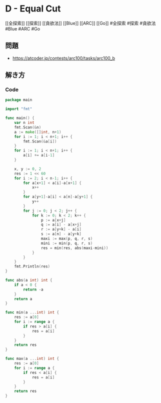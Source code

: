 # D - Equal Cut
[[全探索]] [[探索]] [[貪欲法]] [[Blue]] [[ARC]] [[Go]]
#全探索 #探索 #貪欲法 #Blue #ARC #Go 

## 問題
- https://atcoder.jp/contests/arc100/tasks/arc100_b

## 解き方
### Code
```go
package main

import "fmt"

func main() {
	var n int
	fmt.Scan(&n)
	a := make([]int, n+1)
	for i := 1; i < n+1; i++ {
		fmt.Scan(&a[i])
	}
	for i := 1; i < n+1; i++ {
		a[i] += a[i-1]
	}

	x, y := 0, 2
	res := 1 << 60
	for i := 2; i < n-1; i++ {
		for a[x+1] < a[i]-a[x+1] {
			x++
		}
		for a[y+1]-a[i] < a[n]-a[y+1] {
			y++
		}
		for j := 0; j < 2; j++ {
			for k := 0; k < 2; k++ {
				p := a[x+j]
				q := a[i] - a[x+j]
				r := a[y+k] - a[i]
				s := a[n] - a[y+k]
				maxi := max(p, q, r, s)
				mini := min(p, q, r, s)
				res = min(res, abs(maxi-mini))
			}
		}
	}
	fmt.Println(res)
}

func abs(a int) int {
	if a < 0 {
		return -a
	}
	return a
}

func min(a ...int) int {
	res := a[0]
	for i := range a {
		if res > a[i] {
			res = a[i]
		}
	}
	return res
}

func max(a ...int) int {
	res := a[0]
	for i := range a {
		if res < a[i] {
			res = a[i]
		}
	}
	return res
}
```
